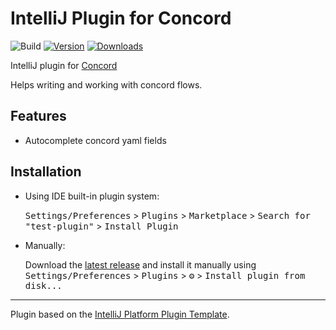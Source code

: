 # IntelliJ Plugin for Concord

![Build](https://github.com/brig/test-plugin/workflows/Build/badge.svg)
[![Version](https://img.shields.io/jetbrains/plugin/v/20365.svg)](https://plugins.jetbrains.com/plugin/20365)
[![Downloads](https://img.shields.io/jetbrains/plugin/d/20365.svg)](https://plugins.jetbrains.com/plugin/20365)

<!-- Plugin description -->
IntelliJ plugin for [Concord](https://github.com/walmartlabs/concord) 

Helps writing and working with concord flows.
<!-- Plugin description end -->

## Features
* Autocomplete concord yaml fields

## Installation

- Using IDE built-in plugin system:
  
  <kbd>Settings/Preferences</kbd> > <kbd>Plugins</kbd> > <kbd>Marketplace</kbd> > <kbd>Search for "test-plugin"</kbd> >
  <kbd>Install Plugin</kbd>
  
- Manually:

  Download the [latest release](https://github.com/brig/test-plugin/releases/latest) and install it manually using
  <kbd>Settings/Preferences</kbd> > <kbd>Plugins</kbd> > <kbd>⚙️</kbd> > <kbd>Install plugin from disk...</kbd>


---
Plugin based on the [IntelliJ Platform Plugin Template][template].

[template]: https://github.com/JetBrains/intellij-platform-plugin-template
